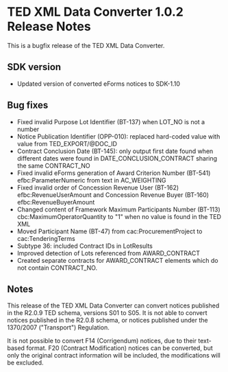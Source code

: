 
# TED XML Data Converter 1.0.2 Release Notes

This is a bugfix release of the TED XML Data Converter.

## SDK version
* Updated version of converted eForms notices to SDK-1.10

## Bug fixes

* Fixed invalid Purpose Lot Identifier (BT-137) when LOT_NO is not a number
* Notice Publication Identifier (OPP-010): replaced hard-coded value with value from TED_EXPORT/@DOC_ID
* Contract Conclusion Date (BT-145): only output first date found when different dates were found in DATE_CONCLUSION_CONTRACT sharing the same CONTRACT_NO
* Fixed invalid eForms generation of Award Criterion Number (BT-541) efbc:ParameterNumeric from text in AC_WEIGHTING
* Fixed invalid order of Concession Revenue User (BT-162) efbc:RevenueUserAmount and Concession Revenue Buyer (BT-160) efbc:RevenueBuyerAmount
* Changed content of Framework Maximum Participants Number (BT-113) cbc:MaximumOperatorQuantity to "1" when no value is found in the TED XML
* Moved Participant Name (BT-47) from cac:ProcurementProject to cac:TenderingTerms
* Subtype 36: included Contract IDs in LotResults
* Improved detection of Lots referenced from AWARD_CONTRACT
* Created separate contracts for AWARD_CONTRACT elements which do not contain CONTRACT_NO.



## Notes
This release of the TED XML Data Converter can convert notices published in the R2.0.9 TED schema, versions S01 to S05. It is not able to convert notices published in the R2.0.8 schema, or notices published under the 1370/2007 ("Transport") Regulation.

It is not possible to convert F14 (Corrigendum) notices, due to their text-based format. F20 (Contract Modification) notices can be converted, but only the original contract information will be included, the modifications will be excluded.


